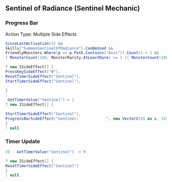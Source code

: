## Sentinel of Radiance (Sentinel Mechanic)

### Progress Bar

Action Type: Multiple Side Effects

```csharp
SinceLastActivation(3) &&
Skills["SummonSentinelOfRadiance"].CanBeUsed &&
FriendlyMonsters.Where(p => p.Path.Contains("Axis")).Count() < 1 && 
( MonsterCount(100, MonsterRarity.AtLeastRare) >= 1 || MonsterCount(100, MonsterRarity.Any) >= 10 )

? new ISideEffect[] { 
PressKeySideEffect("W"),
ResetTimerSideEffect("Sentinel"),
StartTimerSideEffect("Sentinel"),

}
: 
 GetTimerValue("Sentinel") > 1
? new ISideEffect[] { 

StartTimerSideEffect("Sentinel"), 
ProgressBarSideEffect("Sentinel:            ", new Vector2(65 as x, 163 as y), new Vector2(20 as barx,15f as bary), (20 - GetTimerValue("Sentinel")), "darkred", "black", "white"),
} 
: null
```

### Timer Update

```csharp
20 - GetTimerValue("Sentinel")  < 0

? new ISideEffect[] { 
ResetTimerSideEffect("Sentinel")
}
: null
```